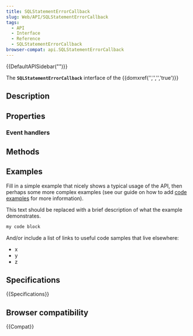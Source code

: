 ```yaml
---
title: SQLStatementErrorCallback
slug: Web/API/SQLStatementErrorCallback
tags:
  - API
  - Interface
  - Reference
  - SQLStatementErrorCallback
browser-compat: api.SQLStatementErrorCallback
---
```

{{DefaultAPISidebar("")}}

The **`SQLStatementErrorCallback`** interface of the {{domxref('','','','true')}} 

## Description

 

## Properties



### Event handlers



## Methods



## Examples

Fill in a simple example that nicely shows a typical usage of the API, then perhaps some more complex examples (see our guide on how to add [code examples](/en-US/docs/MDN/Contribute/Structures/Code_examples) for more information).

This text should be replaced with a brief description of what the example demonstrates.

```js
my code block
```

And/or include a list of links to useful code samples that live elsewhere:

*   x
*   y
*   z

## Specifications

{{Specifications}}

## Browser compatibility

{{Compat}}

